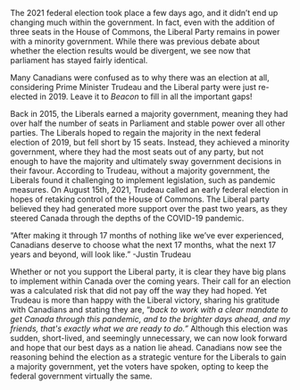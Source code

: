 
The 2021 federal election took place a few days ago, and it didn’t end
up changing much within the government. In fact, even with the addition
of three seats in the House of Commons, the Liberal Party remains in
power with a minority government. While there was previous debate about
whether the election results would be divergent, we see now that
parliament has stayed fairly identical.

Many Canadians were confused as to why there was an election at all,
considering Prime Minister Trudeau and the Liberal party were just
re-elected in 2019. Leave it to *Beacon* to fill in all the important
gaps!

Back in 2015, the Liberals earned a majority government, meaning they
had over half the number of seats in Parliament and stable power over
all other parties. The Liberals hoped to regain the majority in the next
federal election of 2019, but fell short by 15 seats. Instead, they
achieved a minority government, where they had the most seats out of any
party, but not enough to have the majority and ultimately sway
government decisions in their favour. According to Trudeau, without a
majority government, the Liberals found it challenging to implement
legislation, such as pandemic measures. On August 15th, 2021, Trudeau
called an early federal election in hopes of retaking control of the
House of Commons. The Liberal party believed they had generated more
support over the past two years, as they steered Canada through the
depths of the COVID-19 pandemic.

“After making it through 17 months of nothing like we’ve ever
experienced, Canadians deserve to choose what the next 17 months, what
the next 17 years and beyond, will look like.” -Justin Trudeau

Whether or not you support the Liberal party, it is clear they have big
plans to implement within Canada over the coming years. Their call for
an election was a calculated risk that did not pay off the way they had
hoped. Yet Trudeau is more than happy with the Liberal victory, sharing
his gratitude with Canadians and stating they are, “*back to work with a
clear mandate to get Canada through this pandemic, and to the brighter
days ahead, and my friends, that's exactly what we are ready to do.”*
Although this election was sudden, short-lived, and seemingly
unnecessary, we can now look forward and hope that our best days as a
nation lie ahead. Canadians now see the reasoning behind the election as
a strategic venture for the Liberals to gain a majority government, yet
the voters have spoken, opting to keep the federal government virtually
the same.
